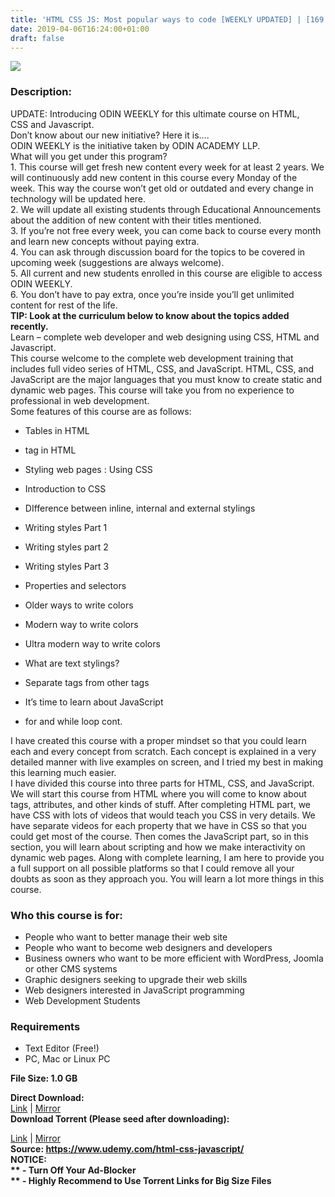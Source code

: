 ```yaml
---
title: 'HTML CSS JS: Most popular ways to code [WEEKLY UPDATED] | [169.99#$ Course For Free]'
date: 2019-04-06T16:24:00+01:00
draft: false
---
```


  
  

**[![](https://1.bp.blogspot.com/-YlDqIiC9qdc/XKjDeYy-F_I/AAAAAAAABU8/L9gpKbRAlncpGSFe0Ha4A8V9_zRovjbYQCLcBGAs/s640/HTML-CSS-JS-Most-popular-ways-to-code-WEEKLY-UPDATED.jpg)](https://1.bp.blogspot.com/-YlDqIiC9qdc/XKjDeYy-F_I/AAAAAAAABU8/L9gpKbRAlncpGSFe0Ha4A8V9_zRovjbYQCLcBGAs/s1600/HTML-CSS-JS-Most-popular-ways-to-code-WEEKLY-UPDATED.jpg)**

  
  

### Description:

UPDATE: Introducing ODIN WEEKLY for this ultimate course on HTML, CSS and Javascript.  
Don’t know about our new initiative? Here it is….  
ODIN WEEKLY is the initiative taken by ODIN ACADEMY LLP.  
What will you get under this program?  
1\. This course will get fresh new content every week for at least 2 years. We will continuously add new content in this course every Monday of the week. This way the course won’t get old or outdated and every change in technology will be updated here.  
2\. We will update all existing students through Educational Announcements about the addition of new content with their titles mentioned.  
3\. If you’re not free every week, you can come back to course every month and learn new concepts without paying extra.  
4\. You can ask through discussion board for the topics to be covered in upcoming week (suggestions are always welcome).  
5\. All current and new students enrolled in this course are eligible to access ODIN WEEKLY.  
6\. You don’t have to pay extra, once you’re inside you’ll get unlimited content for rest of the life.  
**TIP: Look at the curriculum below to know about the topics added recently.**  
Learn – complete web developer and web designing using CSS, HTML and Javascript.  
This course welcome to the complete web development training that includes full video series of HTML, CSS, and JavaScript. HTML, CSS, and JavaScript are the major languages that you must know to create static and dynamic web pages. This course will take you from no experience to professional in web development.  
Some features of this course are as follows:  

*   Tables in HTML
*    tag in HTML
*   Styling web pages : Using CSS
*   Introduction to CSS
*   DIfference between inline, internal and external stylings
*   Writing styles Part 1
*   Writing styles part 2
*   Writing styles Part 3
*   Properties and selectors
*   Older ways to write colors
*   Modern way to write colors
*   Ultra modern way to write colors
*   What are text stylings?
*   Separate tags from other tags
*   It’s time to learn about JavaScript

*   for and while loop cont.

I have created this course with a proper mindset so that you could learn each and every concept from scratch. Each concept is explained in a very detailed manner with live examples on screen, and I tried my best in making this learning much easier.  
I have divided this course into three parts for HTML, CSS, and JavaScript. We will start this course from HTML where you will come to know about tags, attributes, and other kinds of stuff. After completing HTML part, we have CSS with lots of videos that would teach you CSS in very details. We have separate videos for each property that we have in CSS so that you could get most of the course. Then comes the JavaScript part, so in this section, you will learn about scripting and how we make interactivity on dynamic web pages. Along with complete learning, I am here to provide you a full support on all possible platforms so that I could remove all your doubts as soon as they approach you. You will learn a lot more things in this course.  

### Who this course is for:

*   People who want to better manage their web site
*   People who want to become web designers and developers
*   Business owners who want to be more efficient with WordPress, Joomla or other CMS systems
*   Graphic designers seeking to upgrade their web skills
*   Web designers interested in JavaScript programming
*   Web Development Students

### Requirements

*   Text Editor (Free!)
*   PC, Mac or Linux PC

**File Size: 1.0 GB**

**Direct Download:**  
[Link](https://arthikgyan.com/Mostpopularwayslink1) | [Mirror](https://arthikgyan.com/Mostpopularwayslink2)  
**Download Torrent (Please seed after downloading):**  

[Link](https://arthikgyan.com/Mostpopularwaystorrent1) | [Mirror](https://arthikgyan.com/Mostpopularwaystorrent2)  
**Source: **https://www.udemy.com/html-css-javascript/  
**NOTICE:**  
** - Turn Off Your Ad-Blocker**  
** - Highly Recommend to Use Torrent Links for Big Size Files**
